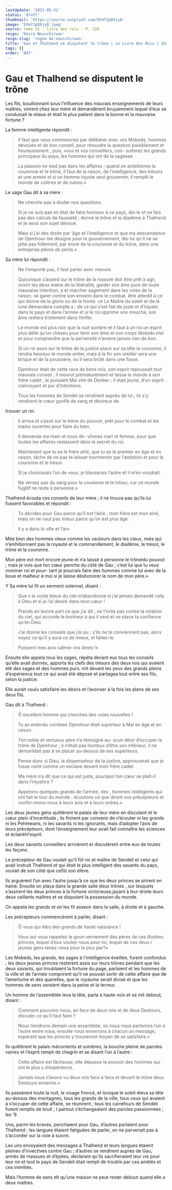 ```yaml
---
lastUpdate: '2021-05-31'
status: 'draft'
thumbnail: 'https://source.unsplash.com/EFm7JpD9jy8'
image: 'EFm7JpD9jy8.jpeg'
source: tome VI - livre des rois - P. 324
reign: 'Kesra Nouschirwan'
reign-slug: 'regne-de-nouschirwan'
title: 'Gau et Thalhend se disputent le trône | Le Livre des Rois | Shâhnâmeh'
tags: []
order: '047'
---
```


# Gau et Thalhend se disputent le trône

Les fils, bouillonnant sous l’influence des mauvais enseignements de leurs maîtres, vinrent chez leur mère et demandèrent bruyamment lequel d’eux se conduisait le mieux et était le plus patient dans la bonne et la mauvaise fortune ?

La femme intelligente répondit :

> Il faut que vous commenciez par délibérer avec vos Mobeds, hommes dévoués et de bon conseil, pour résoudre la question paisiblement et heureusement ; puis, vous et vos conseillers, con- sulterez les grands principaux du pays, les hommes qui ont de la sagesse.
>
> La passion ne sied pas dans les affaires ; quand on ambitionne la couronne et le trône, il faut de la raison, de l’intelligence, des trésors et une armée et si un homme injuste veut gouverner, il remplit le monde de colères et de ruines.»

Le sage Gau dit à sa mère :

> Ne cherche pas à éluder nos questions.
>
> Si je ne suis pas en état de faire honneur à ce pays, dis-le et ne fais pas des calculs de fausseté ; donne le trône et le diadème à Thalhend et je serai son sujet dévoué.
>
> Mais si j’ai des droits par ’âge et l’intelligence et que ma descendance de Djemhour me désigne pour le gouvernement, dis-lui qu’il ne se jette pas follement, par envie de la couronne et du trône, dans une entreprise pleine de périls.»

Sa mère lui répondit :

> Ne t’emporte pas, il faut parler avec mesure.
>
> Quiconque s’assied sur le trône de la royauté doit être prêt à agir, ouvrir les deux mains de la libéralité, garder son âme pure de toute mauvaise intention, a et marcher sagement dans les voies de la raison, se garer contre son ennemi dans le combat, être attentif à ce qui donne de la gloire ou de la honte. ce Le Maître du soleil et de la lune demandera compte a : de ce qui s’est fait de juste et d’injuste dans le pays et dans l’armée et si le roi opprime une mouche, son âme restera tristement dans l’enfer.
>
> Le monde est plus noir que la nuit sombre et il faut à un roi un esprit plus délié qu’un cheveu pour tenir son âme et son corps libresdu mal et pour comprendre que la perversité n’amène jamais rien de bon.
>
> Si un roi assis sur le trône de la justice place sur sa tête la couronne, il rendra heureux le monde entier, mais à la fin son oreiller sera une brique et de la poussière, ou il sera brûlé dans une fosse.
>
> Djemhour était de cette race de bons rois, son esprit repoussait tout mauvais conseil ; il mourut prématurément et laissa le monde à son frère cadet ; le puissant Mai vint de Denber ; il était jeune, d’un esprit clairvoyant et pur d’intentions.
>
> Tous les hommes de Sendel se rendirent auprès de lui ; ils s’y rendirent le cœur gonflé de sang et désireux de
>
> 
trouver un roi.
>
> Il arriva et s’assit sur le trône du pouvoir, prêt pour le combat et les mains ouvertes pour faire du bien.
>
> Il demanda ma main et nous de- vînmes mari et femme, pour que toutes les affaires restassent dans le secret du roi.
>
> Maintenant que tu es le frère aîné, que tu es le premier en âge et en raison, tâche de ne pas te laisser tourmenter par l’ambition et pour la couronne et le trésor.
>
> Si je choisissais l’un de vous, je blesserais l’autre et il m’en voudrait.
>
> Ne versez pas du sang pour la courenne et le trésor, car ce monde fugitif ne reste à personne.»

Thalhend écouta ces conseils de leur mère ; il ne trouva pas qu’ils lui fussent favorables et répondit :

> Tu décides pour Gau parce qu’il est l’aîné ; mon frère est mon aîné, mais on ne vaut pas mieux parce qu’on est plus âgé.
>
> Il y a dans la ville et l’ar»

Mée bien des hommes vieux comme les vautours dans les cieux, mais qui n’amhitionnent pas la royauté et le commandement, le diadème, le trésor, le trône et la couronne.

Mon père est mort encore jeune et n’a laissé à personne le trôneidu pouvoir ; mais je vois que ton cœur penche du côté de Gau ; c’est lui que tu veux nommer roi et pour- tant je pourrais faire des hommes comme lui avec de la boue et malheur à moi si je laisse déshonorer le nom de mon père.»

Y Sa mère lui fit un serment solennel, disant :

> Que s la voûte bleue du ciel m’abandonne si j’ai jamais demandé cela à Dieu et si je l’ai désiré dans mon cœur !
>
> Prends en bonne part ce que j’ai dit ; ne t’irrite pas contre la rotation du ciel, qui accorde le bonheur à qui il veut et ne place ta confiance qu’en Dieu.
>
> J’ai donné les conseils que j’ai pu ; s’ils ne te conviennent pas, alors voyez ce qu’il y aura ce de mieux, el faites-le.
>
> Puissent mes avis calmer vos âmes !»

Ensuite elle appela tous les sages, répéta devant eux tous les conseils qu’elle avait donnés, apporta les clefs des trésors des deux rois qui avaient été des sages et des hommes purs. mit devant les yeux des grands pleins d’expérience tout ce qui avait été déposé et partagea tout entre ses fils, selon la justice.

Elle aurait voulu satisfaire les désirs et l’avoriser à la fois les plans de ses deux fils.

Gau dit à Thalhend :

> Ô excellent homme qui cherches des voies nouvelles !
>
> Tu as entendu combien Djemhour était supérieur à Maï en âge et en raison.
>
> Ton noble et vertueux père n’a témoigné au-
xcun désir d’occuper le trône de Djemhour ; il n’était pas honteux d’être son inférieur, il ne demanldait pas à se placer au-dessus de ses supérieurs.
>
> Pense donc si Dieu, le dispensateur de la justice, approuverait que je fusse ceint comme un esclave devant mon frère cadet.
>
> Ma mère n’a dit que ce qui est juste, pourquoi ton cœur se plaît-il dans l’injustice ?
>
> Appelons quelques grands de l’armée, des , hommes intelligents qui ont fait le tour du monde . écoutons ce que diront nos précepteurs et confor-mons-nous à leurs avis et à leurs ordres.»

Les deux jeunes gens quittèrent le palais de leur mère en discutant et le cœur plein d’incertitude ; ils finirent par convenir de n’écouter ni les grands ni les Pehlewans, ni les savants ni les ignorants, mais d’adopter l’avis de leurs précepteurs, dont l’enseignement leur avait fait connaître les sciences et éclairéhl’esprit.

Les deux savants conseillers arrivèrent et discutèrent entre eux de toutes les façons.

Le précepteur de Gau voulait qu’il fût roi et maître de Sendeli et celui qui avait instruit Thalhend et qui était le plus intelligent des savants du pays, voulait de son côté que cefût son élève.

Ils arguèrent l’un avec l’autre jusqu’à ce que les deux princes se prirent en haine.
Ensuite on plaça dans la grande salle deux trônes , sur lesquels s’assirent les deux princes à la fortune victorieuse,jayant à leur droite leurs deux vaillants maîtres et se disputant la possession du monde.

On appela les grands et on les fit asseoir dans la salle, à droite et à gauche.

Les précepteurs commencèrent à parler, disant :

> Ô vous qui êtes des grands de haute naissance !
>
> Vous qui vous rappelez le goun vernement des pères de ces illustres princes, lequel d’eux voulez-vous pour roi, lequel de ces deux r jeunes gens tenez-vous pour le plus par?»

Les Mobeds, les grands, les sages à l’intelligence éveillée, furent confondus ; les deux jeunes princes restèrent assis sur leurs trônes pendant que les deux savants, qui troublaient la fortune du page, parlaient et les hommes de la ville et de l’armée comprirent qu’il ne pouvait sortir de cette affaire que de l’amertume et des querelles, que le royaume serait divisé et que les hommes de sens seraient dans la peine et la terreur.

Un homme de l’assemblée leva la tête, parla à haute voix et se mit debout, disant :

> Comment pouvons-nous, en face de deux rois et de deux Destours, discuter ce qu’il faut faire ?
>
> Nous tiendrons demain une assemblée, où nous nous parlerons l’un à l’autre entre nous, ensuite nous enverrons à chacun un message, espérant que les princes y trouveront moyen de se satisfaire.»

Ils quittèrent le palais mécontents et sombres, la bouche pleine de paroles vaines et l’esprit rempli de chagrin et se disant l’un à l’autre :

> Cette affaire est fâcheuse, elle dépasse le pouvoir des hommes qui ont le plus s d’expérience.
>
> Jamais nous n’avons vu deux rois face à face et devant le trône deux Destours ennemis.»

Ils passèrent toute la nuit, le visage froncé, et lorsque le soleil éleva sa tête au-dessus des montagnes, tous les grands de la ville, tous ceux qui avaient à s’occuper de cette affaire, se réunirent ; tous les carrefours de Sendeli furent remplis de bruit ; I partout s’échangeaient des paroles passionnées ; les ’9

Uns, parmi les braves, penchaient pour Gau, d’autres parlaient pour Thalhend ; les langues étaient fatiguées de parler, on ne parvenait pas à s’accorder sur la voie à suivre.

Les uns envoyaient des messages à Thalhend et leurs langues étaient pleines d’invectives contre Gau ; d’autres se rendirent auprès de Gau, armés de massues et d’épées, déclarant qu’ils sacrifieraient leur vie pour leur roi et tout le pays de Sendeli était rempli de trouble par ces amitiés et ces inimitiés.

Mais l’homme de sens dit qu’une maison ne peut rester debout quand elle a deux maîtres.
